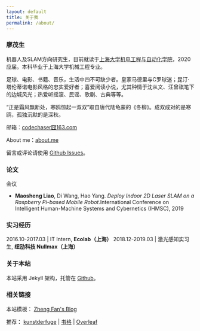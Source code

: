 ```yaml
---
layout: default
title: 关于我
permalink: /about/
---
```


### 廖茂生

机器人及SLAM方向研究生，目前就读于[上海大学机电工程与自动化学院](http://www.auto.shu.edu.cn/)，2020应届。本科毕业于上海大学机械工程专业。


足球、电影、书籍、音乐，生活中四不可缺少者。皇家马德里与C罗球迷；昆汀·塔伦蒂诺电影风格的忠实爱好者；喜爱阅读小说，尤其钟情于沈从文、汪曾祺笔下的边城风光；热爱听摇滚、民谣、歌剧、古典等等。

“正是霜风飘断处，寒鸥惊起一双双”取自唐代陆龟蒙的《冬柳》。成双成对的是寒鸥，孤独沉默的是深秋。

邮箱：[codechaser囧163.com](mailto:codechaser@163.com) 

About me：[about.me](https://about.me/bobliao)

留言或评论请使用 [Github Issues](https://github.com/foreverlms/foreverlms.github.io/Issues)。

### 论文
会议

* __Maosheng Liao__, Di Wang, Hao Yang. _Deploy Indoor 2D Laser SLAM on a Raspberry Pi-based Mobile Robot_.International Conference on Intelligent Human-Machine Systems and Cybernetics (IHMSC), 2019

### 实习经历

2016.10-2017.03 | IT Intern, __Ecolab（上海）__
2018.12-2019.03 | 激光感知实习生, __纽劢科技 Nullmax（上海）__

### 关于本站

本站采用 Jekyll 架构，托管在 [Github](https://github.com/foreverlms/foreverlms.github.io)。

### 相关链接

本站模板： [Zheng Fan's Blog](https://fzheng.me/)

推荐： <a href="http://kunstderfuge.com/" target="_blank">kunstderfuge</a> \| <a href="https://www.shuge.org/" target="_blank">书格</a> \| <a href="https://www.overleaf.com?r=4a211cbb&rm=d&rs=b">Overleaf</a>

